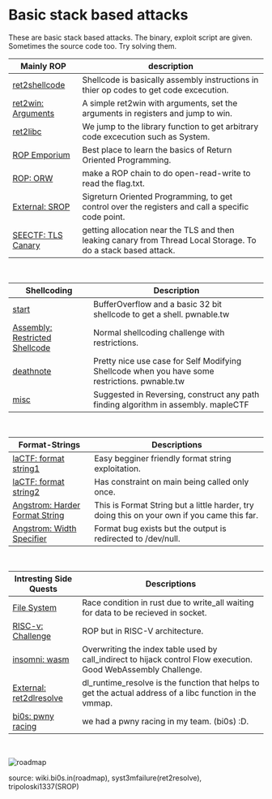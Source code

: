 # Basic stack based attacks

These are basic stack based attacks. The binary, exploit script are given. Sometimes the source code too. Try solving them.

| Mainly ROP | description |
| --- | --- |
| [ret2shellcode](https://tourpran.github.io/pwn-training/2021/05/09/simple-ret2shellcode-training1.html)| Shellcode is basically assembly instructions in thier op codes to get code excecution. |
| [ret2win: Arguments](./argument-win/) | A simple ret2win with arguments, set the arguments in registers and jump to win. |
| [ret2libc](https://tourpran.github.io/pwn-training/2021/05/24/return2libcpwntrain.html)| We jump to the library function to get arbitrary code excecution such as System. | 
| [ROP Emporium](https://ropemporium.com/) | Best place to learn the basics of Return Oriented Programming. |
| [ROP: ORW](./open_read_write/) | make a ROP chain to do open-read-write to read the flag.txt. |
| [External: SROP](https://tripoloski1337.github.io/ctf/2020/01/26/SigReturn-Oriented-Programming.html)| Sigreturn Oriented Programming, to get control over the registers and call a specific code point. |
| [SEECTF: TLS Canary](./mmap-note/) | getting allocation near the TLS and then leaking canary from Thread Local Storage. To do a stack based attack. |

<br>

| Shellcoding | Description |
| --- | --- |
| [start](./../pwnable.tw/start/) | BufferOverflow and a basic 32 bit shellcode to get a shell. pwnable.tw|
| [Assembly: Restricted Shellcode](./restrictive_shellcode/) | Normal shellcoding challenge with restrictions. |
| [deathnote](./../pwnable.tw/deathnote/) | Pretty nice use case for Self Modifying Shellcode when you have some restrictions. pwnable.tw|
| [misc](./../Reversing_fundamentals/assembly-challs/fun-assembly-challenge/)| Suggested in Reversing, construct any path finding algorithm in assembly. mapleCTF |

<br>

| Format-Strings | Descriptions |
| --- | --- |
| [laCTF: format string1](./../ctf/lactf/ret2relro/)| Easy begginer friendly format string exploitation. |
| [laCTF: format string2](./../ctf/lactf/rickroll/)| Has constraint on main being called only once. |
| [Angstrom: Harder Format String](./../ctf/angstrom/slack/)| This is Format String but a little harder, try doing this on your own if you came this far. |
| [Angstrom: Width Specifier](./../ctf/angstrom/noleek/)| Format bug exists but the output is redirected to /dev/null. |

<br>

| Intresting Side Quests| Descriptions |
| --- | --- |
| [File System](./../ctf/ugra/rust_stuff/) | Race condition in rust due to write_all waiting for data to be recieved in socket. |
| [RISC-v: Challenge](./smashbaby-riscv/) | ROP but in RISC-V architecture. |
| [insomni: wasm](./../ctf/insomni/)| Overwriting the index table used by call_indirect to hijack control Flow execution. Good WebAssembly Challenge. | 
| [External: ret2dlresolve](https://syst3mfailure.io/ret2dl_resolve/)| dl_runtime_resolve is the function that helps to get the actual address of a libc function in the vmmap.|
| [bi0s: pwny racing](./pwnyracing_stack/) | we had a pwny racing in my team. (bi0s) :D. |

<br>

![roadmap](https://wiki.bi0s.in/pwning/img/pwn.png)

source: wiki.bi0s.in(roadmap), syst3mfailure(ret2resolve), tripoloski1337(SROP)